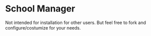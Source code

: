 # School Manager
Not intended for installation for other users. But feel free to fork and configure/costumize for your needs.
